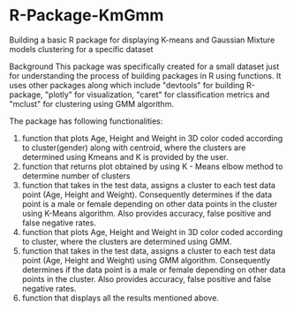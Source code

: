 # R-Package-KmGmm
Building a basic R package for displaying K-means and Gaussian Mixture models clustering for a specific dataset

Background
This package was specifically created for a small dataset just for understanding the process of building packages in R using functions.
It uses other packages along which include "devtools" for building R-package, "plotly" for visualization,
"caret" for classification metrics and "mclust" for clustering using GMM algorithm.

The package has following functionalities:
1. function that plots Age, Height and Weight in 3D color coded according to cluster(gender) along with centroid,
where the clusters are determined using Kmeans and K is provided by the user.
2. function that returns plot obtained by using K - Means elbow method to determine number of clusters
3. function that takes in the test data, assigns a cluster to each test data point (Age, Height and Weight). 
Consequently determines if the data point is a male or female depending on other data points in the cluster using K-Means algorithm.
Also provides accuracy, false positive and false negative rates.
4. function that plots Age, Height and Weight in 3D color coded according to cluster, where the clusters are determined using GMM.
5. function that takes in the test data, assigns a cluster to each test data point (Age, Height and Weight) using GMM algorithm. 
Consequently determines if the data point is a male or female depending on other data points in the cluster.
Also provides accuracy, false positive and false negative rates.
6. function that displays all the results mentioned above.
